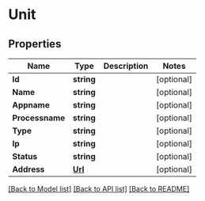 # Unit

## Properties

Name | Type | Description | Notes
------------ | ------------- | ------------- | -------------
**Id** | **string** |  | [optional] 
**Name** | **string** |  | [optional] 
**Appname** | **string** |  | [optional] 
**Processname** | **string** |  | [optional] 
**Type** | **string** |  | [optional] 
**Ip** | **string** |  | [optional] 
**Status** | **string** |  | [optional] 
**Address** | [**Url**](URL.md) |  | [optional] 

[[Back to Model list]](../README.md#documentation-for-models) [[Back to API list]](../README.md#documentation-for-api-endpoints) [[Back to README]](../README.md)


